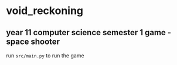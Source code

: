 # void_reckoning
## year 11 computer science semester 1 game - space shooter

run ```src/main.py``` to run the game